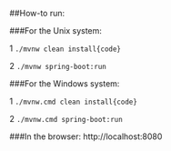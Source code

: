##How-to run:

###For the Unix system:

1 `./mvnw clean install{code}`

2 `./mvnw spring-boot:run`


###For the Windows system:

1 `./mvnw.cmd clean install{code}`

2 `./mvnw.cmd spring-boot:run`

###In the browser:
http://localhost:8080
